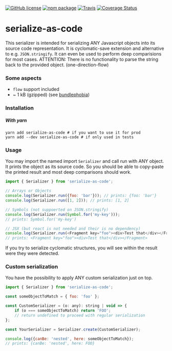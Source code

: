 [![GitHub license][license-image]][license-url]
[![npm package][npm-image]][npm-url] 
[![Travis][build-image]][build-url]
[![Coverage Status][coveralls-image]][coveralls-url]

# serialize-as-code

This serializer is intended for serializing ANY Javascript objects into
its source code representation. It is cyclomatic-save extension and alternative
to e.g. `JSON.stringify`. It can even be used to perform deep comparisions
for most cases. ATTENTION: There is no functionality to parse the string back
to the provided object. (one-direction-flow)

### Some aspects
- `flow` support included
- ~ 1 kB (gzipped) (see [bundlephobia](https://bundlephobia.com/result?p=serialize-as-code))

### Installation
##### With yarn
```
yarn add serialize-as-code # if you want to use it for prod
yarn add --dev serialize-as-code # if only used in tests
```

### Usage
You may import the named import `Serializer` and call run with ANY object.
It prints the object as its source code. So you should be able to copy-paste
the printed result and most deep comparisons should work.
```js
import { Serializer } from 'serialize-as-code';

// Arrays or Objects
console.log(Serializer.run({foo: 'bar'})); // prints: {foo: 'bar'}
console.log(Serializer.run([1, 2])); // prints: [1, 2]

// Symbols (not suppoerted on JSON.stringify)
console.log(Serializer.run(Symbol.for('my-key')));
// prints: Symbol.for('my-key')

// JSX (but react is not needed and their is no dependency)
console.log(Serializer.run(<Fragment key="foo"><div>Test that</div></Fragment>));
// prints: <Fragment key="foo"><div>Test that</div></Fragment>
```
If you try to serialize cyclomatic structures, you will see within the result
were they were detected.

### Custom serialization
You have the possibility to apply ANY custom serialization just on top.
```js
import { Serializer } from 'serialize-as-code';

const someObjectToMatch = { foo: 'foo' };

const CustomSerializer = (o: any): string | void => {
    if (o === someObjectToMatch) return 'FOO';
    // return undefined to proceed with regular serialization
};

const YourSerializer = Serializer.create(CustomSerializer);

console.log({canBe: 'nested', here: someObjectToMatch});
// prints: {canBe: 'nested', here: FOO}
```

  
[license-image]: https://img.shields.io/badge/license-MIT-blue.svg
[license-url]: https://github.com/fdc-viktor-luft/form4react/blob/master/LICENSE
[build-image]: https://img.shields.io/travis/fdc-viktor-luft/serialize-as-code/master.svg?style=flat-square
[build-url]: https://travis-ci.org/fdc-viktor-luft/serialize-as-code
[npm-image]: https://img.shields.io/npm/v/serialize-as-code.svg?style=flat-square
[npm-url]: https://www.npmjs.org/package/serialize-as-code
[coveralls-image]: https://coveralls.io/repos/github/fdc-viktor-luft/serialize-as-code/badge.svg?branch=master
[coveralls-url]: https://coveralls.io/github/fdc-viktor-luft/serialize-as-code?branch=master
